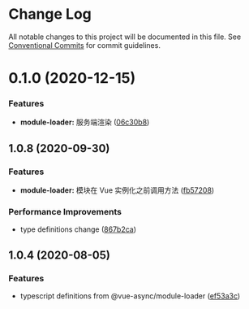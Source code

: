 # Change Log

All notable changes to this project will be documented in this file.
See [Conventional Commits](https://conventionalcommits.org) for commit guidelines.

# 0.1.0 (2020-12-15)


### Features

* **module-loader:** 服务端渲染 ([06c30b8](https://github.com/aceHubert/vue-async/commit/06c30b8403776c16cf5d21f7dc9a2c22e13eb34d))



## 1.0.8 (2020-09-30)


### Features

* **module-loader:** 模块在 Vue 实例化之前调用方法 ([fb57208](https://github.com/aceHubert/vue-async/commit/fb57208020cb0da3dff68861c531adc59e767868))


### Performance Improvements

* type definitions change ([867b2ca](https://github.com/aceHubert/vue-async/commit/867b2caeca483852f08c0af7c1c5cc0c4f038d21))



## 1.0.4 (2020-08-05)


### Features

* typescript definitions from @vue-async/module-loader ([ef53a3c](https://github.com/aceHubert/vue-async/commit/ef53a3c2f17dc2efba4d2ef0861130df621d535c))
